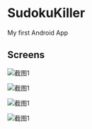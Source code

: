 SudokuKiller
============
My first Android App

Screens
--------
![截图1](http://sudokukiller.qiniudn.com/1.png?imageView2/0/w/640)

![截图1](http://sudokukiller.qiniudn.com/2.png?imageView2/0/w/640)

![截图1](http://sudokukiller.qiniudn.com/3.png?imageView2/0/w/640)

![截图1](http://sudokukiller.qiniudn.com/4.png?imageView2/0/w/640)
